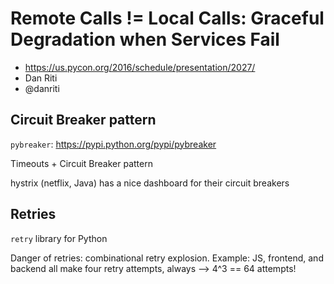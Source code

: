 Remote Calls != Local Calls: Graceful Degradation when Services Fail
====================================================================

* https://us.pycon.org/2016/schedule/presentation/2027/
* Dan Riti
* @danriti

Circuit Breaker pattern
-----------------------

`pybreaker`: https://pypi.python.org/pypi/pybreaker

Timeouts + Circuit Breaker pattern

hystrix (netflix, Java) has a nice dashboard for their circuit breakers

Retries
-------
`retry` library for Python

Danger of retries: combinational retry explosion. Example: JS, frontend, and backend
all make four retry attempts, always --> 4^3 == 64 attempts!
